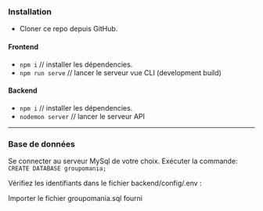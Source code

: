 ### Installation

- Cloner ce repo depuis GitHub.

#### Frontend

* `npm i` // installer les dépendencies.
* `npm run serve` // lancer le serveur vue CLI (development build)

####  Backend

* `npm i` // installer les dépendencies.
* `nodemon server` // lancer le serveur API

---

### Base de données
Se connecter au serveur MySql de votre choix. Exécuter la commande:
`CREATE DATABASE groupomania;`

Vérifiez les identifiants dans le fichier backend/config/.env :

Importer le fichier groupomania.sql fourni